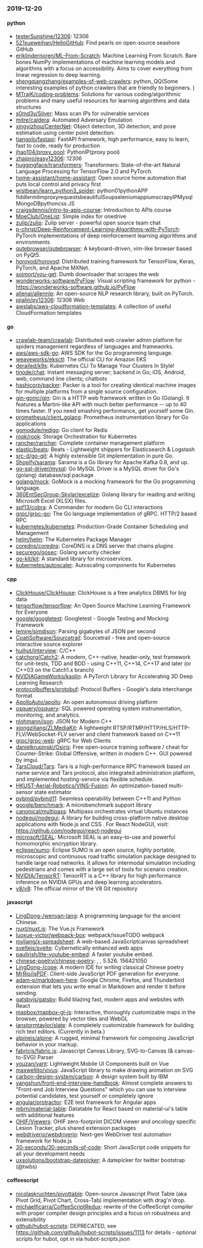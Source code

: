 ### 2019-12-20

#### python
* [testerSunshine/12306](https://github.com/testerSunshine/12306): 12306
* [521xueweihan/HelloGitHub](https://github.com/521xueweihan/HelloGitHub): Find pearls on open-source seashore  GitHub 
* [eriklindernoren/ML-From-Scratch](https://github.com/eriklindernoren/ML-From-Scratch): Machine Learning From Scratch. Bare bones NumPy implementations of machine learning models and algorithms with a focus on accessibility. Aims to cover everything from linear regression to deep learning.
* [shengqiangzhang/examples-of-web-crawlers](https://github.com/shengqiangzhang/examples-of-web-crawlers): python,,QQ(Some interesting examples of python crawlers that are friendly to beginners. )
* [MTrajK/coding-problems](https://github.com/MTrajK/coding-problems): Solutions for various coding/algorithmic problems and many useful resources for learning algorithms and data structures
* [s0md3v/Silver](https://github.com/s0md3v/Silver): Mass scan IPs for vulnerable services
* [mitre/caldera](https://github.com/mitre/caldera): Automated Adversary Emulation
* [xingyizhou/CenterNet](https://github.com/xingyizhou/CenterNet): Object detection, 3D detection, and pose estimation using center point detection:
* [tiangolo/fastapi](https://github.com/tiangolo/fastapi): FastAPI framework, high performance, easy to learn, fast to code, ready for production
* [jhao104/proxy_pool](https://github.com/jhao104/proxy_pool): PythonIP(proxy pool)
* [zhaipro/easy12306](https://github.com/zhaipro/easy12306): 12306
* [huggingface/transformers](https://github.com/huggingface/transformers):  Transformers: State-of-the-art Natural Language Processing for TensorFlow 2.0 and PyTorch.
* [home-assistant/home-assistant](https://github.com/home-assistant/home-assistant):  Open source home automation that puts local control and privacy first
* [wistbean/learn_python3_spider](https://github.com/wistbean/learn_python3_spider): python01pythonAPP fiddlermitmproxyrequestsbeautifulSoupseleniumappiumscrapyIPMysqlMongoDBpythoncss JS
* [craigsdennis/intro-to-apis-course](https://github.com/craigsdennis/intro-to-apis-course): Introduction to APIs course
* [MoeClub/OneList](https://github.com/MoeClub/OneList): Simple index for onedrive
* [zulip/zulip](https://github.com/zulip/zulip): Zulip server - powerful open source team chat
* [p-christ/Deep-Reinforcement-Learning-Algorithms-with-PyTorch](https://github.com/p-christ/Deep-Reinforcement-Learning-Algorithms-with-PyTorch): PyTorch implementations of deep reinforcement learning algorithms and environments
* [qutebrowser/qutebrowser](https://github.com/qutebrowser/qutebrowser): A keyboard-driven, vim-like browser based on PyQt5.
* [horovod/horovod](https://github.com/horovod/horovod): Distributed training framework for TensorFlow, Keras, PyTorch, and Apache MXNet.
* [soimort/you-get](https://github.com/soimort/you-get):  Dumb downloader that scrapes the web
* [wonderworks-software/PyFlow](https://github.com/wonderworks-software/PyFlow): Visual scripting framework for python - https://wonderworks-software.github.io/PyFlow
* [allenai/allennlp](https://github.com/allenai/allennlp): An open-source NLP research library, built on PyTorch.
* [pjialin/py12306](https://github.com/pjialin/py12306):  12306  Web 
* [awslabs/aws-cloudformation-templates](https://github.com/awslabs/aws-cloudformation-templates): A collection of useful CloudFormation templates

#### go
* [crawlab-team/crawlab](https://github.com/crawlab-team/crawlab): Distributed web crawler admin platform for spiders management regardless of languages and frameworks.
* [aws/aws-sdk-go](https://github.com/aws/aws-sdk-go): AWS SDK for the Go programming language.
* [weaveworks/eksctl](https://github.com/weaveworks/eksctl): The official CLI for Amazon EKS
* [derailed/k9s](https://github.com/derailed/k9s):  Kubernetes CLI To Manage Your Clusters In Style!
* [tinode/chat](https://github.com/tinode/chat): Instant messaging server; backend in Go; iOS, Android, web, command line clients; chatbots
* [hashicorp/packer](https://github.com/hashicorp/packer): Packer is a tool for creating identical machine images for multiple platforms from a single source configuration.
* [gin-gonic/gin](https://github.com/gin-gonic/gin): Gin is a HTTP web framework written in Go (Golang). It features a Martini-like API with much better performance -- up to 40 times faster. If you need smashing performance, get yourself some Gin.
* [prometheus/client_golang](https://github.com/prometheus/client_golang): Prometheus instrumentation library for Go applications
* [gomodule/redigo](https://github.com/gomodule/redigo): Go client for Redis
* [rook/rook](https://github.com/rook/rook): Storage Orchestration for Kubernetes
* [rancher/rancher](https://github.com/rancher/rancher): Complete container management platform
* [elastic/beats](https://github.com/elastic/beats):  Beats - Lightweight shippers for Elasticsearch & Logstash
* [src-d/go-git](https://github.com/src-d/go-git): A highly extensible Git implementation in pure Go.
* [Shopify/sarama](https://github.com/Shopify/sarama): Sarama is a Go library for Apache Kafka 0.8, and up.
* [go-sql-driver/mysql](https://github.com/go-sql-driver/mysql): Go MySQL Driver is a MySQL driver for Go's (golang) database/sql package
* [golang/mock](https://github.com/golang/mock): GoMock is a mocking framework for the Go programming language.
* [360EntSecGroup-Skylar/excelize](https://github.com/360EntSecGroup-Skylar/excelize): Golang library for reading and writing Microsoft Excel (XLSX) files.
* [spf13/cobra](https://github.com/spf13/cobra): A Commander for modern Go CLI interactions
* [grpc/grpc-go](https://github.com/grpc/grpc-go): The Go language implementation of gRPC. HTTP/2 based RPC
* [kubernetes/kubernetes](https://github.com/kubernetes/kubernetes): Production-Grade Container Scheduling and Management
* [helm/helm](https://github.com/helm/helm): The Kubernetes Package Manager
* [coredns/coredns](https://github.com/coredns/coredns): CoreDNS is a DNS server that chains plugins
* [securego/gosec](https://github.com/securego/gosec): Golang security checker
* [go-kit/kit](https://github.com/go-kit/kit): A standard library for microservices.
* [kubernetes/autoscaler](https://github.com/kubernetes/autoscaler): Autoscaling components for Kubernetes

#### cpp
* [ClickHouse/ClickHouse](https://github.com/ClickHouse/ClickHouse): ClickHouse is a free analytics DBMS for big data
* [tensorflow/tensorflow](https://github.com/tensorflow/tensorflow): An Open Source Machine Learning Framework for Everyone
* [google/googletest](https://github.com/google/googletest): Googletest - Google Testing and Mocking Framework
* [lemire/simdjson](https://github.com/lemire/simdjson): Parsing gigabytes of JSON per second
* [CoatiSoftware/Sourcetrail](https://github.com/CoatiSoftware/Sourcetrail): Sourcetrail - free and open-source interactive source explorer
* [huihut/interview](https://github.com/huihut/interview):  C/C++ 
* [catchorg/Catch2](https://github.com/catchorg/Catch2): A modern, C++-native, header-only, test framework for unit-tests, TDD and BDD - using C++11, C++14, C++17 and later (or C++03 on the Catch1.x branch)
* [NVIDIAGameWorks/kaolin](https://github.com/NVIDIAGameWorks/kaolin): A PyTorch Library for Accelerating 3D Deep Learning Research
* [protocolbuffers/protobuf](https://github.com/protocolbuffers/protobuf): Protocol Buffers - Google's data interchange format
* [ApolloAuto/apollo](https://github.com/ApolloAuto/apollo): An open autonomous driving platform
* [osquery/osquery](https://github.com/osquery/osquery): SQL powered operating system instrumentation, monitoring, and analytics.
* [nlohmann/json](https://github.com/nlohmann/json): JSON for Modern C++
* [xiongziliang/ZLMediaKit](https://github.com/xiongziliang/ZLMediaKit): A lightweight RTSP/RTMP/HTTP/HLS/HTTP-FLV/WebSocket-FLV server and client framework based on C++11
* [grpc/grpc-web](https://github.com/grpc/grpc-web): gRPC for Web Clients
* [danielkrupinski/Osiris](https://github.com/danielkrupinski/Osiris): Free open-source training software / cheat for Counter-Strike: Global Offensive, written in modern C++. GUI powered by imgui.
* [TarsCloud/Tars](https://github.com/TarsCloud/Tars): Tars is a high-performance RPC framework based on name service and Tars protocol, also integrated administration platform, and implemented hosting-service via flexible schedule.
* [HKUST-Aerial-Robotics/VINS-Fusion](https://github.com/HKUST-Aerial-Robotics/VINS-Fusion): An optimization-based multi-sensor state estimator
* [pybind/pybind11](https://github.com/pybind/pybind11): Seamless operability between C++11 and Python
* [google/benchmark](https://github.com/google/benchmark): A microbenchmark support library
* [canonical/multipass](https://github.com/canonical/multipass): Multipass orchestrates virtual Ubuntu instances
* [nodegui/nodegui](https://github.com/nodegui/nodegui): A library for building cross-platform native desktop applications with Node.js and CSS . For React NodeGUI, visit: https://github.com/nodegui/react-nodegui 
* [microsoft/SEAL](https://github.com/microsoft/SEAL): Microsoft SEAL is an easy-to-use and powerful homomorphic encryption library.
* [eclipse/sumo](https://github.com/eclipse/sumo): Eclipse SUMO is an open source, highly portable, microscopic and continuous road traffic simulation package designed to handle large road networks. It allows for intermodal simulation including pedestrians and comes with a large set of tools for scenario creation.
* [NVIDIA/TensorRT](https://github.com/NVIDIA/TensorRT): TensorRT is a C++ library for high performance inference on NVIDIA GPUs and deep learning accelerators.
* [v8/v8](https://github.com/v8/v8): The official mirror of the V8 Git repository

#### javascript
* [LingDong-/wenyan-lang](https://github.com/LingDong-/wenyan-lang):  A programming language for the ancient Chinese.
* [nuxt/nuxt.js](https://github.com/nuxt/nuxt.js): The Vue.js Framework
* [luoxue-victor/webpack-box](https://github.com/luoxue-victor/webpack-box): webpack/issueTODO webpack 
* [myliang/x-spreadsheet](https://github.com/myliang/x-spreadsheet): A web-based JavaScriptcanvas spreadsheet
* [sveltejs/svelte](https://github.com/sveltejs/svelte): Cybernetically enhanced web apps
* [paulirish/lite-youtube-embed](https://github.com/paulirish/lite-youtube-embed): A faster youtube embed.
* [chinese-poetry/chinese-poetry](https://github.com/chinese-poetry/chinese-poetry): , , 5.526. 156421050
* [LingDong-/cope](https://github.com/LingDong-/cope): A modern IDE for writing classical Chinese poetry 
* [MrRio/jsPDF](https://github.com/MrRio/jsPDF): Client-side JavaScript PDF generation for everyone.
* [adam-p/markdown-here](https://github.com/adam-p/markdown-here): Google Chrome, Firefox, and Thunderbird extension that lets you write email in Markdown and render it before sending.
* [gatsbyjs/gatsby](https://github.com/gatsbyjs/gatsby): Build blazing fast, modern apps and websites with React
* [mapbox/mapbox-gl-js](https://github.com/mapbox/mapbox-gl-js): Interactive, thoroughly customizable maps in the browser, powered by vector tiles and WebGL
* [ianstormtaylor/slate](https://github.com/ianstormtaylor/slate): A completely customizable framework for building rich text editors. (Currently in beta.)
* [alpinejs/alpine](https://github.com/alpinejs/alpine): A rugged, minimal framework for composing JavaScript behavior in your markup.
* [fabricjs/fabric.js](https://github.com/fabricjs/fabric.js): Javascript Canvas Library, SVG-to-Canvas (& canvas-to-SVG) Parser
* [youzan/vant](https://github.com/youzan/vant): Lightweight Mobile UI Components built on Vue
* [maxwellito/vivus](https://github.com/maxwellito/vivus): JavaScript library to make drawing animation on SVG
* [carbon-design-system/carbon](https://github.com/carbon-design-system/carbon): A design system built by IBM
* [yangshun/front-end-interview-handbook](https://github.com/yangshun/front-end-interview-handbook):  Almost complete answers to "Front-end Job Interview Questions" which you can use to interview potential candidates, test yourself or completely ignore
* [angular/protractor](https://github.com/angular/protractor): E2E test framework for Angular apps
* [mbrn/material-table](https://github.com/mbrn/material-table): Datatable for React based on material-ui's table with additional features
* [OHIF/Viewers](https://github.com/OHIF/Viewers): OHIF zero-footprint DICOM viewer and oncology specific Lesion Tracker, plus shared extension packages
* [webdriverio/webdriverio](https://github.com/webdriverio/webdriverio): Next-gen WebDriver test automation framework for Node.js
* [30-seconds/30-seconds-of-code](https://github.com/30-seconds/30-seconds-of-code): Short JavaScript code snippets for all your development needs
* [uxsolutions/bootstrap-datepicker](https://github.com/uxsolutions/bootstrap-datepicker): A datepicker for twitter bootstrap (@twbs)

#### coffeescript
* [nicolaskruchten/pivottable](https://github.com/nicolaskruchten/pivottable): Open-source Javascript Pivot Table (aka Pivot Grid, Pivot Chart, Cross-Tab) implementation with drag'n'drop.
* [michaelficarra/CoffeeScriptRedux](https://github.com/michaelficarra/CoffeeScriptRedux):  rewrite of the CoffeeScript compiler with proper compiler design principles and a focus on robustness and extensibility
* [github/hubot-scripts](https://github.com/github/hubot-scripts): DEPRECATED, see https://github.com/github/hubot-scripts/issues/1113 for details - optional scripts for hubot, opt in via hubot-scripts.json

